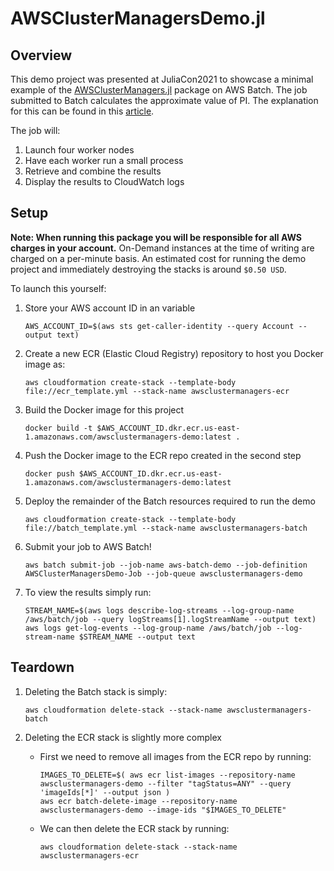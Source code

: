 # AWSClusterManagersDemo.jl
## Overview
This demo project was presented at JuliaCon2021 to showcase a minimal example of the [AWSClusterManagers.jl](https://github.com/JuliaCloud/AWSClusterManagers.jl) package on AWS Batch. The job submitted to Batch calculates the approximate value of PI. The explanation for this can be found in this [article](https://jccraig.medium.com/calculate-pi-with-a-dartboard-bdb433f1c999).

The job will:
1. Launch four worker nodes
2. Have each worker run a small process
3. Retrieve and combine the results
4. Display the results to CloudWatch logs
## Setup
**Note: When running this package you will be responsible for all AWS charges in your account.**
On-Demand instances at the time of writing are charged on a per-minute basis. An estimated cost for running the demo project and immediately destroying the stacks is around `$0.50 USD`.

To launch this yourself:

1. Store your AWS account ID in an variable
   	```
    AWS_ACCOUNT_ID=$(aws sts get-caller-identity --query Account --output text)
    ```
1. Create a new ECR (Elastic Cloud Registry) repository to host you Docker image as:
    ```
    aws cloudformation create-stack --template-body file://ecr_template.yml --stack-name awsclustermanagers-ecr
    ```
1. Build the Docker image for this project
    ```
    docker build -t $AWS_ACCOUNT_ID.dkr.ecr.us-east-1.amazonaws.com/awsclustermanagers-demo:latest .
    ```
1. Push the Docker image to the ECR repo created in the second step
    ```
    docker push $AWS_ACCOUNT_ID.dkr.ecr.us-east-1.amazonaws.com/awsclustermanagers-demo:latest
    ```
1. Deploy the remainder of the Batch resources required to run the demo
    ```
    aws cloudformation create-stack --template-body file://batch_template.yml --stack-name awsclustermanagers-batch
    ```
1. Submit your job to AWS Batch!
    ```
    aws batch submit-job --job-name aws-batch-demo --job-definition AWSClusterManagersDemo-Job --job-queue awsclustermanagers-demo
    ```
1. To view the results simply run:
    ```
    STREAM_NAME=$(aws logs describe-log-streams --log-group-name /aws/batch/job --query logStreams[1].logStreamName --output text)
    aws logs get-log-events --log-group-name /aws/batch/job --log-stream-name $STREAM_NAME --output text
    ```

## Teardown

1. Deleting the Batch stack is simply:
    ```
    aws cloudformation delete-stack --stack-name awsclustermanagers-batch
    ```
1. Deleting the ECR stack is slightly more complex
    * First we need to remove all images from the ECR repo by running:
        ```
        IMAGES_TO_DELETE=$( aws ecr list-images --repository-name awsclustermanagers-demo --filter "tagStatus=ANY" --query 'imageIds[*]' --output json )
        aws ecr batch-delete-image --repository-name awsclustermanagers-demo --image-ids "$IMAGES_TO_DELETE"
        ```

    * We can then delete the ECR stack by running:
        ```
        aws cloudformation delete-stack --stack-name awsclustermanagers-ecr
        ```
